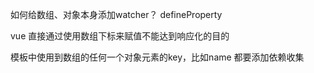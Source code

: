 如何给数组、对象本身添加watcher？ defineProperty

vue
 直接通过使用数组下标来赋值不能达到响应化的目的

模板中使用到数组的任何一个对象元素的key，比如name 都要添加依赖收集